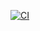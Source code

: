 [![CI](https://github.com/StanislavPashkov/NMedia-Android/actions/workflows/blank.yml/badge.svg)](https://github.com/StanislavPashkov/NMedia-Android/actions/workflows/blank.yml)
